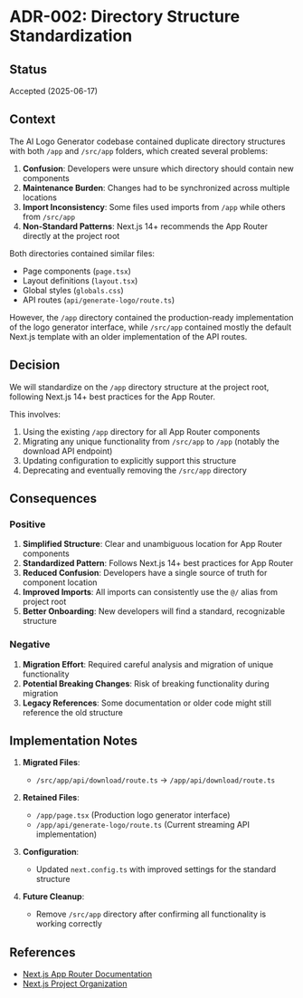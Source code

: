 # ADR-002: Directory Structure Standardization

## Status

Accepted (2025-06-17)

## Context

The AI Logo Generator codebase contained duplicate directory structures with both `/app` and `/src/app` folders, which created several problems:

1. **Confusion**: Developers were unsure which directory should contain new components
2. **Maintenance Burden**: Changes had to be synchronized across multiple locations
3. **Import Inconsistency**: Some files used imports from `/app` while others from `/src/app`
4. **Non-Standard Patterns**: Next.js 14+ recommends the App Router directly at the project root

Both directories contained similar files:
- Page components (`page.tsx`)
- Layout definitions (`layout.tsx`) 
- Global styles (`globals.css`)
- API routes (`api/generate-logo/route.ts`)

However, the `/app` directory contained the production-ready implementation of the logo generator interface, while `/src/app` contained mostly the default Next.js template with an older implementation of the API routes.

## Decision

We will standardize on the `/app` directory structure at the project root, following Next.js 14+ best practices for the App Router.

This involves:
1. Using the existing `/app` directory for all App Router components
2. Migrating any unique functionality from `/src/app` to `/app` (notably the download API endpoint)
3. Updating configuration to explicitly support this structure
4. Deprecating and eventually removing the `/src/app` directory

## Consequences

### Positive

1. **Simplified Structure**: Clear and unambiguous location for App Router components
2. **Standardized Pattern**: Follows Next.js 14+ best practices for App Router
3. **Reduced Confusion**: Developers have a single source of truth for component location
4. **Improved Imports**: All imports can consistently use the `@/` alias from project root
5. **Better Onboarding**: New developers will find a standard, recognizable structure

### Negative

1. **Migration Effort**: Required careful analysis and migration of unique functionality
2. **Potential Breaking Changes**: Risk of breaking functionality during migration
3. **Legacy References**: Some documentation or older code might still reference the old structure

## Implementation Notes

1. **Migrated Files**:
   - `/src/app/api/download/route.ts` → `/app/api/download/route.ts`

2. **Retained Files**:
   - `/app/page.tsx` (Production logo generator interface)
   - `/app/api/generate-logo/route.ts` (Current streaming API implementation)

3. **Configuration**:
   - Updated `next.config.ts` with improved settings for the standard structure

4. **Future Cleanup**:
   - Remove `/src/app` directory after confirming all functionality is working correctly

## References

- [Next.js App Router Documentation](https://nextjs.org/docs/app)
- [Next.js Project Organization](https://nextjs.org/docs/app/building-your-application/routing/colocation)